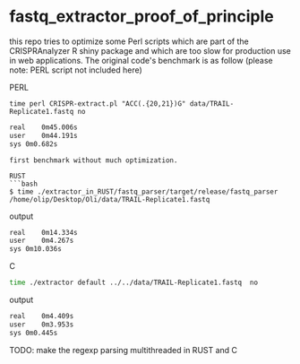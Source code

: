 # fastq_extractor_proof_of_principle
this repo tries to optimize some Perl scripts which are part of the CRISPRAnalyzer R shiny package and which are too slow for production use in web applications. The original code's benchmark is as follow (please note: PERL script not included here)

PERL
```
time perl CRISPR-extract.pl "ACC(.{20,21})G" data/TRAIL-Replicate1.fastq no
```

```bash
real	0m45.006s
user	0m44.191s
sys	0m0.682s
``` 

```
first benchmark without much optimization.

RUST
```bash
$ time ./extractor_in_RUST/fastq_parser/target/release/fastq_parser /home/olip/Desktop/Oli/data/TRAIL-Replicate1.fastq 
```

output
```bash
real	0m14.334s
user	0m4.267s
sys	0m10.036s
```

C
```bash
time ./extractor default ../../data/TRAIL-Replicate1.fastq  no
```

output
```bash
real	0m4.409s
user	0m3.953s
sys	0m0.445s
```

TODO:  make the regexp parsing multithreaded in RUST and C
